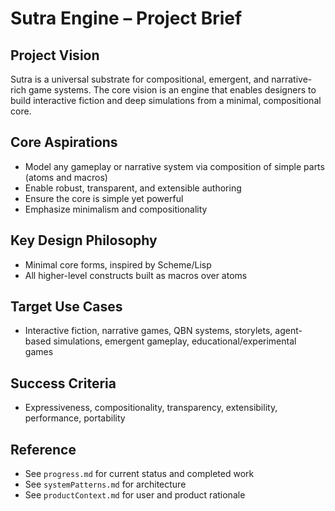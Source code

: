 # Sutra Engine – Project Brief

## Project Vision

Sutra is a universal substrate for compositional, emergent, and narrative-rich game systems. The core vision is an engine that enables designers to build interactive fiction and deep simulations from a minimal, compositional core.

## Core Aspirations

- Model any gameplay or narrative system via composition of simple parts (atoms and macros)
- Enable robust, transparent, and extensible authoring
- Ensure the core is simple yet powerful
- Emphasize minimalism and compositionality

## Key Design Philosophy

- Minimal core forms, inspired by Scheme/Lisp
- All higher-level constructs built as macros over atoms

## Target Use Cases

- Interactive fiction, narrative games, QBN systems, storylets, agent-based simulations, emergent gameplay, educational/experimental games

## Success Criteria

- Expressiveness, compositionality, transparency, extensibility, performance, portability

## Reference

- See `progress.md` for current status and completed work
- See `systemPatterns.md` for architecture
- See `productContext.md` for user and product rationale
